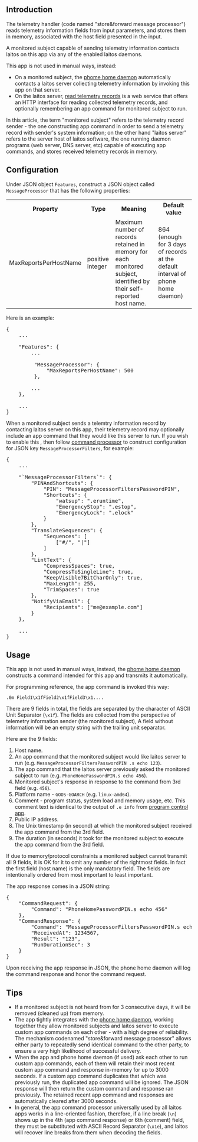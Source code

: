 ## Introduction
The telemetry handler (code named "store&forward message processor") reads telemetry information fields from input
parameters, and stores them in memory, associated with the host field presented in the input.

A monitored subject capable of sending telemetry information contacts laitos on this app via any of the enabled
laitos daemons.

This app is not used in manual ways, instead:
- On a monitored subject, the [phome home daemon](https://github.com/HouzuoGuo/laitos/wiki/%5BDaemon%5D-phone-home-telemetry)
  automatically contacts a laitos server collecting telemetry information by invoking this app on that server.
- On the laitos server, [read telemetry records](https://github.com/HouzuoGuo/laitos/wiki/%5BWeb-service%5D-read-telemetry-records)
  is a web service that offers an HTTP interface for reading collected telemetry records, and optionally remembering
  an app command for monitored subject to run.

In this article, the term "monitored subject" refers to the telemetry record sender - the one constructing app command
in order to send a telemetry record with sender's system information; on the other hand "laitos server" refers to the
server host of laitos software, the one running daemon programs (web server, DNS server, etc) capable of executing app
commands, and stores received telemetry records in memory.

## Configuration
Under JSON object `Features`, construct a JSON object called `MessageProcessor` that has the following properties:

<table>
<tr>
    <th>Property</th>
    <th>Type</th>
    <th>Meaning</th>
    <th>Default value</th>
</tr>
<tr>
    <td>MaxReportsPerHostName</td>
    <td>positive integer</td>
    <td>Maximum number of records retained in memory for each monitored subject, identified by their self-reported host name.</td>
    <td>864 (enough for 3 days of records at the default interval of phone home daemon)</td>
</tr>
</table>

Here is an example:
<pre>
{
    ...

    "Features": {
        ...

         "MessageProcessor": {
             "MaxReportsPerHostName": 500
         },

        ...
    },

    ...
}
</pre>

When a monitored subject sends a telemtry information record by contacting laitos server on this app, their telemetry record
may optionally include an app command that they would like this server to run. If you wish to enable this , then follow
[command processor](https://github.com/HouzuoGuo/laitos/wiki/Command-processor) to construct configuration for JSON key
`MessageProcessorFilters`, for example:

<pre>
{
    ...

    "`MessageProcessorFilters`": {
        "PINAndShortcuts": {
            "PIN": "MessageProcessorFiltersPasswordPIN",
            "Shortcuts": {
                "watsup": ".eruntime",
                "EmergencyStop": ".estop",
                "EmergencyLock": ".elock"
            }
        },
        "TranslateSequences": {
            "Sequences": [
                ["#/", "|"]
            ]
        },
        "LintText": {
            "CompressSpaces": true,
            "CompressToSingleLine": true,
            "KeepVisible7BitCharOnly": true,
            "MaxLength": 255,
            "TrimSpaces": true
        },
        "NotifyViaEmail": {
            "Recipients": ["me@example.com"]
        }
    },

    ...
}
</pre>

## Usage
This app is not used in manual ways, instead, the [phome home daemon](https://github.com/HouzuoGuo/laitos/wiki/%5BDaemon%5D-phone-home-telemetry)
constructs a command intended for this app and transmits it automatically.

For programming reference, the app command is invoked this way:

    .0m Field1\x1fField2\x1fField3\x1....

There are 9 fields in total, the fields are separated by the character of ASCII Unit Separator (`\x1f`). The fields are collected from the perspective
of telemetry information sender (the monitored subject), A field without information will be an empty string with the trailing unit separator.

Here are the 9 fields:

1. Host name.
2. An app command that the monitored subject would like laitos server to run (e.g. `MessageProcessorFiltersPasswordPIN .s echo 123`).
3. The app command that the laitos server previously asked the monitored subject to run (e.g. `PhoneHomePasswordPIN.s echo 456`).
4. Monitored subject's response in response to the command from 3rd field (e.g. `456`).
5. Platform name - `GOOS-GOARCH` (e.g. `linux-amd64`).
6. Comment - program status, system load and memory usage, etc. This comment text is identical to the output of `.e info` from
   [program control app](https://github.com/HouzuoGuo/laitos/wiki/%5BApp%5D-inspect-and-control-server-environment).
7. Public IP address.
8. The Unix timestamp (in second) at which the monitored subject received the app command from the 3rd field.
9. The duration (in seconds) it took for the monitored subject to execute the app command from the 3rd field.

If due to memory/protocol constraints a monitored subject cannot transmit all 9 fields, it is OK for it to omit any number of the rightmost fields.
In fact the first field (host name) is the only mandatory field. The fields are intentionally ordered from most important to least important.

The app response comes in a JSON string:

<pre>
{
    "CommandRequest": {
        "Command": "PhoneHomePasswordPIN.s echo 456"                # laitos server would like monitored subject to run this app command
    },
    "CommandResponse": {
        "Command": "MessageProcessorFiltersPasswordPIN.s echo 123", # monitored subject previously asked laitos server to run this app command
        "ReceivedAt": 1234567,                                      # unix timestamp at which laitos server received the app command
        "Result": "123",                                            # app command execution result
        "RunDurationSec": 3                                         # the duration it took for the app command to execute
    }
}
</pre>

Upon receiving the app response in JSON, the phone home daemon will log the command response and honor the command request.

## Tips
- If a monitored subject is not heard from for 3 consecutive days, it will be removed (cleaned up) from memory.
- The app tightly integrates with the [phone home daemon](https://github.com/HouzuoGuo/laitos/wiki/%5BDaemon%5D-phone-home-telemetry), working together
  they allow monitored subjects and laitos server to execute custom app commands on each other - with a high degree of reliability. The mechanism codenamed
  "store&forward message processor" allows either party to repeatedly send identical command to the other party, to ensure a very high likelihood of
  successful delivery.
- When the app and phone home daemon (if used) ask each other to run custom app commands, each of them will retain their most recent custom app command and
  response in-memory for up to 3000 seconds. If a custom app command duplicates that which was previously run, the duplicated app command will be ignored.
  The JSON response will then return the custom command and response ran previously. The retained recent app command and responses are automatically
  cleared after 3000 seconds.
- In general, the app command processor universally used by all laitos apps works in a line-oriented fashion, therefore, if a line break (`\n`) shows
  up in the 4th (app command response) or 6th (comment) field, they must be substituted with ASCII Record Separator (`\x1e`), and laitos will recover
  line breaks from them when decoding the fields.
